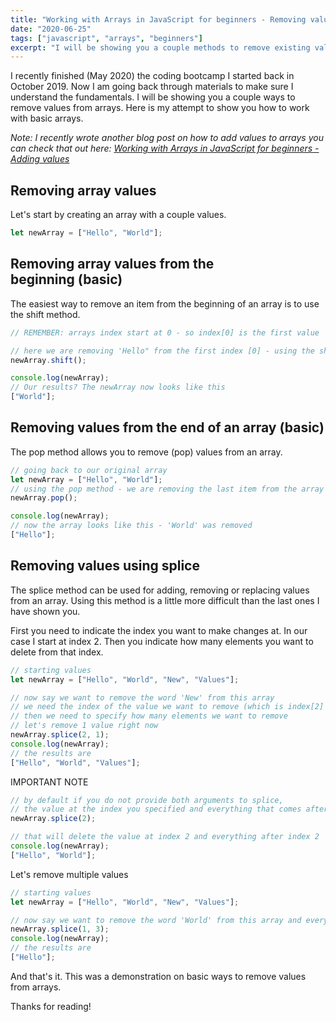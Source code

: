 ```yaml
---
title: "Working with Arrays in JavaScript for beginners - Removing values"
date: "2020-06-25"
tags: ["javascript", "arrays", "beginners"]
excerpt: "I will be showing you a couple methods to remove existing values from arrays."
---
```


I recently finished (May 2020) the coding bootcamp I started back in October 2019. Now I am going back through materials to make sure I understand the fundamentals. I will be showing you a couple ways to remove values from arrays. Here is my attempt to show you how to work with basic arrays.

<em>Note: I recently wrote another blog post on how to add values to arrays you can check that out here: [Working with Arrays in JavaScript for beginners - Adding values](https://dev.to/joelynn94/working-with-arrays-in-javascript-1jfi)</em>

## Removing array values

Let's start by creating an array with a couple values.

```javascript
let newArray = ["Hello", "World"];
```

## Removing array values from the beginning (basic)

The easiest way to remove an item from the beginning of an array is to use the shift method.

```javascript
// REMEMBER: arrays index start at 0 - so index[0] is the first value

// here we are removing 'Hello" from the first index [0] - using the shift method
newArray.shift();

console.log(newArray);
// Our results? The newArray now looks like this
["World"];
```

## Removing values from the end of an array (basic)

The pop method allows you to remove (pop) values from an array.

```javascript
// going back to our original array
let newArray = ["Hello", "World"];
// using the pop method - we are removing the last item from the array (which is index[1] in this case)
newArray.pop();

console.log(newArray);
// now the array looks like this - 'World' was removed
["Hello"];
```

## Removing values using splice

The splice method can be used for adding, removing or replacing values from an array. Using this method is a little more difficult than the last ones I have shown you.

First you need to indicate the index you want to make changes at. In our case I start at index 2. Then you indicate how many elements you want to delete from that index.

```javascript
// starting values
let newArray = ["Hello", "World", "New", "Values"];

// now say we want to remove the word 'New' from this array
// we need the index of the value we want to remove (which is index[2] in this case)
// then we need to specify how many elements we want to remove
// let's remove 1 value right now
newArray.splice(2, 1);
console.log(newArray);
// the results are
["Hello", "World", "Values"];
```

IMPORTANT NOTE

```javascript
// by default if you do not provide both arguments to splice,
// the value at the index you specified and everything that comes after that - will get deleted
newArray.splice(2);

// that will delete the value at index 2 and everything after index 2
console.log(newArray);
["Hello", "World"];
```

Let's remove multiple values

```javascript
// starting values
let newArray = ["Hello", "World", "New", "Values"];

// now say we want to remove the word 'World' from this array and everything that comes after that
newArray.splice(1, 3);
console.log(newArray);
// the results are
["Hello"];
```

And that's it. This was a demonstration on basic ways to remove values from arrays.

Thanks for reading!
